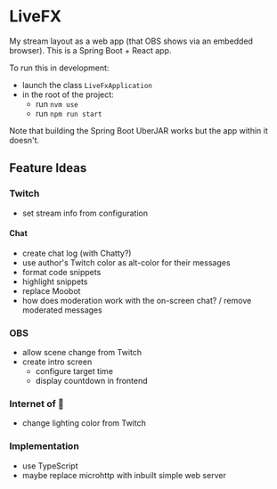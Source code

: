 # LiveFX

My stream layout as a web app (that OBS shows via an embedded browser).
This is a Spring Boot + React app.

To run this in development:

* launch the class `LiveFxApplication`
* in the root of the project:
    * run `nvm use`
    * run `npm run start`

Note that building the Spring Boot UberJAR works but the app within it doesn't.

## Feature Ideas

### Twitch

* set stream info from configuration

#### Chat

* create chat log (with Chatty?)
* use author's Twitch color as alt-color for their messages
* format code snippets
* highlight snippets
* replace Moobot
* how does moderation work with the on-screen chat? / remove moderated messages

### OBS

* allow scene change from Twitch
* create intro screen
    * configure target time
    * display countdown in frontend

### Internet of 💩

* change lighting color from Twitch

### Implementation

* use TypeScript
* maybe replace microhttp with inbuilt simple web server
